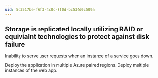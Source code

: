 ```yaml
---
uid: 5d3517be-f6f3-4c0c-8f0d-bc534d0c509a
---
```

## Storage is replicated locally utilizing RAID or equivialnt technologies to protect against disk failure

<div class="alert is-warning"><p>Inability to serve user requests when an instance of a service goes down.</p></div>

Deploy the application in multiple Azure paired regions. Deploy multiple instances of the web app.